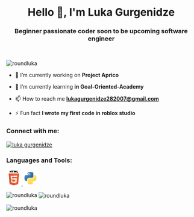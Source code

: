 <h1 align="center">Hello 👋, I'm Luka Gurgenidze</h1>
<h3 align="center">Beginner passionate coder soon to be upcoming software engineer</h3>
<img src="https://cdn.dribbble.com/users/1162077/screenshots/5403918/focus-animation.gif" alt="">

<p align="left"> <img src="https://komarev.com/ghpvc/?username=roundluka&label=Profile%20views&color=0e75b6&style=flat" alt="roundluka" /> </p>

- 🔭 I’m currently working on **Project Aprico**

- 🌱 I’m currently learning **in Goal-Oriented-Academy**

- 📫 How to reach me **lukagurgenidze282007@gmail.com**

- ⚡ Fun fact **I wrote my first code in roblox studio**

<h3 align="left">Connect with me:</h3>
<p align="left">
<a href="https://fb.com/luka gurgenidze" target="blank"><img align="center" src="https://raw.githubusercontent.com/rahuldkjain/github-profile-readme-generator/master/src/images/icons/Social/facebook.svg" alt="luka gurgenidze" height="30" width="40" /></a>
</p>

<h3 align="left">Languages and Tools:</h3>
<p align="left"> <a href="https://www.w3.org/html/" target="_blank" rel="noreferrer"> <img src="https://raw.githubusercontent.com/devicons/devicon/master/icons/html5/html5-original-wordmark.svg" alt="html5" width="40" height="40"/> </a> <a href="https://www.python.org" target="_blank" rel="noreferrer"> <img src="https://raw.githubusercontent.com/devicons/devicon/master/icons/python/python-original.svg" alt="python" width="40" height="40"/> </a> </p>

<p><img align="left" src="https://github-readme-stats.vercel.app/api/top-langs?username=roundluka&show_icons=true&locale=en&layout=compact" alt="roundluka" /></p>

<p>&nbsp;<img align="center" src="https://github-readme-stats.vercel.app/api?username=roundluka&show_icons=true&locale=en" alt="roundluka" /></p>

<p><img align="center" src="https://github-readme-streak-stats.herokuapp.com/?user=roundluka&" alt="roundluka" /></p>
